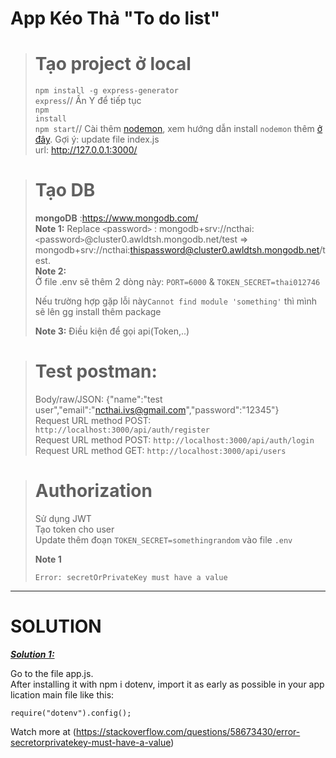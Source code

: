 # App Kéo Thả "To do list"
># Tạo project ở local
><code>npm install -g express-generator</code><br>
><code>express</code><text>// Ấn Y để tiếp tục</text> <br>
><code>npm install</code><br>
><code>npm start</code><text>// Cài thêm <a href="https://www.npmjs.com/package/nodemon">nodemon</a>, xem hướng dẫn install <code>nodemon</code> thêm <a href="https://www.youtube.com/watch?v=jA7eczg-dTc">ở đây</a>. Gợi ý: update file index.js</text><br>
><text>url: http://127.0.0.1:3000/</text>

># Tạo DB
><text><strong>mongoDB</strong> :https://www.mongodb.com/</text><br>
><text><strong>Note 1:</strong> Replace <code><</code>password<code>></code> : mongodb+srv://ncthai:<code><</code>password<code>></code>@cluster0.awldtsh.mongodb.net/test => mongodb+srv://ncthai:thispassword@cluster0.awldtsh.mongodb.net/test.</text><br>
><text><strong>Note 2:</strong></text><br>
>Ở file .env sẽ thêm 2 dòng này: <code>PORT=6000</code> & <code>TOKEN_SECRET=thai012746</code>
><p>Nếu trường hợp gặp lỗi này<code>Cannot find module 'something'</code> thì mình sẽ lên gg install thêm package</p> 
><text><strong>Note 3:</strong> Điều kiện để gọi api(Token,..)</text>

># Test postman:
><text>Body/raw/JSON: {"name":"test user","email":"ncthai.ivs@gmail.com","password":"12345"}</text><br>
><text>Request URL method POST: <code>http://localhost:3000/api/auth/register</code></text></br>
><text>Request URL method POST: <code>http://localhost:3000/api/auth/login</code></text></br>
><text>Request URL method GET: <code>http://localhost:3000/api/users</code> </text>
  
># Authorization
><text>Sử dụng JWT</text><br>
><text>Tạo token cho user</text><br>
><text>Update thêm đoạn <code>TOKEN_SECRET=somethingrandom</code> vào file <code>.env</code></text>
><p><strong>Note 1</strong></p>
><p><code>Error: secretOrPrivateKey must have a value</code></p>
------------------------------------
<h1><strong>SOLUTION</strong></h1>
<p><em><span style="text-decoration: underline;"><strong>Solution 1: </strong></span></em></p>
<p>Go to the file app.js. After&nbsp;installing&nbsp;it&nbsp;with&nbsp;npm&nbsp;i&nbsp;dotenv,&nbsp;import&nbsp;it&nbsp;as&nbsp;early&nbsp;as&nbsp;possible&nbsp;in&nbsp;your&nbsp;application&nbsp;main&nbsp;file&nbsp;like&nbsp;this:</p>
<pre><code>require("dotenv").config();</code></pre>
<p>Watch more at (<a href="https://stackoverflow.com/questions/58673430/error-secretorprivatekey-must-have-a-value">https://stackoverflow.com/questions/58673430/error-secretorprivatekey-must-have-a-value</a>)</p>
